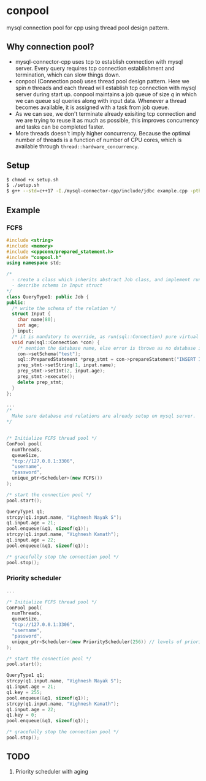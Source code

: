 # conpool

mysql connection pool for cpp using thread pool design pattern.

## Why connection pool?
- mysql-connector-cpp uses tcp to establish connection with mysql server. Every query requires tcp connection establishment and termination, which can slow things down.
- conpool (Connection pool) uses thread pool design pattern. Here we spin <em>n</em> threads and each thread will establish tcp connection with mysql server during start up. conpool maintains a job queue of size <em>q</em> in which we can queue sql queries along with input data. Whenever a thread becomes available, it is assigned with a task from job queue. 
- As we can see, we don't terminate already exisiting tcp connection and we are trying to reuse it as much as possible, this improves concurrency and tasks can be completed faster. 
- More threads doesn't imply higher concurrency. Because the optimal number of threads is a function of number of CPU cores, which is available through <code>thread::hardware_concurrency</code>.


## Setup

```bash
$ chmod +x setup.sh
$ ./setup.sh
$ g++ --std=c++17 -I./mysql-connector-cpp/include/jdbc example.cpp -pthread -Wall -lmysqlcppconn && ./a.out -n 8 -q 1024 -u <username> -p <password> -a tcp://127.0.0.1:3306
```

## Example

### FCFS

```c++
#include <string>
#include <memory>
#include <cppconn/prepared_statement.h>
#include "conpool.h"
using namespace std;

/* 
  - create a class which inherits abstract Job class, and implement run(sql::Connection*) method
  - describe schema in Input struct
*/
class QueryType1: public Job {
public: 
  /* write the schema of the relation */
  struct Input {
    char name[80];
    int age;
  } input;  
  /* it is mandatory to override, as run(sql::Connection) pure virtual funcion */
  void run(sql::Connection *con) {
    /* mention the database name, else error is thrown as no database is selected by default */
    con->setSchema("test");
    sql::PreparedStatement *prep_stmt = con->prepareStatement("INSERT INTO mytable VALUES (?, ?)");
    prep_stmt->setString(1, input.name);
    prep_stmt->setInt(2, input.age);
    prep_stmt->execute(); 
    delete prep_stmt;
  }
};

...
/*
  Make sure database and relations are already setup on mysql server.
*/


/* Initialize FCFS thread pool */
ConPool pool(
  numThreads, 
  queueSize, 
  "tcp://127.0.0.1:3306", 
  "username", 
  "password", 
  unique_ptr<Scheduler>(new FCFS())
);

/* start the connection pool */
pool.start();

QueryType1 q1;
strcpy(q1.input.name, "Vighnesh Nayak S");
q1.input.age = 21;
pool.enqueue(&q1, sizeof(q1));
strcpy(q1.input.name, "Vighnesh Kamath");
q1.input.age = 22;
pool.enqueue(&q1, sizeof(q1));

/* gracefully stop the connection pool */
pool.stop();
```

### Priority scheduler

```c++
...

/* Initialize FCFS thread pool */
ConPool pool(
  numThreads, 
  queueSize, 
  "tcp://127.0.0.1:3306", 
  "username", 
  "password", 
  unique_ptr<Scheduler>(new PriorityScheduler(256)) // levels of priority = 256
);

/* start the connection pool */
pool.start();

QueryType1 q1;
strcpy(q1.input.name, "Vighnesh Nayak S");
q1.input.age = 21;
q1.key = 255;
pool.enqueue(&q1, sizeof(q1));
strcpy(q1.input.name, "Vighnesh Kamath");
q1.input.age = 22;
q1.key = 0;
pool.enqueue(&q1, sizeof(q1));

/* gracefully stop the connection pool */
pool.stop();
```

## TODO
1. Priority scheduler with aging